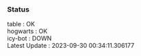 ### Status


table : OK  
hogwarts : OK  
icy-bot : DOWN  
Latest Update : 2023-09-30 00:34:11.306177

